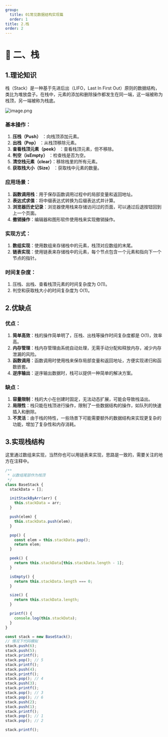 ```yaml
---
group:
  title: 01常见数据结构实现篇
  order: 1
title: 2.栈
order: 2
---
```


# 🍒 二、栈
## 1.理论知识
栈（Stack）是一种基于先进后出（LIFO，Last In First Out）原则的数据结构，类比为堆放盘子。在栈中，元素的添加和删除操作都发生在同一端，这一端被称为栈顶，另一端被称为栈底。

![image.png](https://cdn.jsdelivr.net/gh/ObjectX-9/DrawingBed/imgMac/da3bb27863a24677b7ffa01933730d5f~tplv-k3u1fbpfcp-jj-mark%3A0%3A0%3A0%3A0%3Aq75.png)

### 基本操作：

1.  **压栈（Push）** ：向栈顶添加元素。
1.  **出栈（Pop）** ：从栈顶移除元素。
1.  **查看栈顶元素（peek）** ：查看栈顶元素，但不移除。
1.  **判空（isEmpty）** ：检查栈是否为空。
2.  **清空栈元素（clear）**：移除栈里的所有元素。
3.  **获取栈大小（Size）** ：获取栈中元素的数量。

### 应用场景：

1.  **函数调用栈**：用于保存函数调用过程中的局部变量和返回地址。
1.  **表达式求值**：将中缀表达式转换为后缀表达式并计算。
1.  **浏览器历史记录**：浏览器使用栈来存储访问过的页面，可以通过后退按钮回到上一个页面。
1.  **撤销操作**：编辑器和图形软件使用栈来实现撤销操作。

### 实现方式：

1.  **数组实现**：使用数组来存储栈中的元素，栈顶对应数组的末尾。
1.  **链表实现**：使用链表来存储栈中的元素，每个节点包含一个元素和指向下一个节点的指针。

### 时间复杂度：

1.  压栈、出栈、查看栈顶元素的时间复杂度为 O(1)。
1.  判空和获取栈大小的时间复杂度为 O(1)。

## 2.优缺点
### 优点：

1.  **简单高效**：栈的操作简单明了，压栈、出栈等操作时间复杂度都是 O(1)，效率高。
1.  **内存管理**：栈内存管理由系统自动处理，无需手动分配和释放内存，减少内存泄漏的风险。
1.  **函数调用**：函数调用时使用栈来保存局部变量和返回地址，方便实现递归和函数嵌套。
1.  **逆序输出**：逆序输出数据时，栈可以提供一种简单的解决方案。

### 缺点：

1.  **容量限制**：栈的大小在创建时固定，无法动态扩展，可能会导致栈溢出。
1.  **局限性**：栈只能在栈顶进行操作，限制了一些数据结构的操作，如队列的快速插入和删除。
1.  **不灵活**：由于栈的特性，一些场景下可能需要额外的数据结构来实现更复杂的功能，增加了复杂性和内存消耗。

## 3.实现栈结构
这里通过数组来实现，当然你也可以用链表来实现，思路是一致的，需要关注的地方在注释中。
```js
/**
 * 以数组尾部作为栈顶
 */
class BaseStack {
  stackData = [];

  initStackByArr(arr) {
    this.stackData = arr;
  }

  push(elem) {
    this.stackData.push(elem);
  }

  pop() {
    const elem = this.stackData.pop();
    return elem;
  }

  peek() {
    return this.stackData[this.stackData.length - 1];
  }

  isEmpty() {
    return this.stackData.length === 0;
  }

  size() {
    return this.stackData.length;
  }

  printf() {
    console.log(this.stackData);
  }
}

const stack = new BaseStack();
// 情况下代码模拟
stack.push(6);
stack.push(5);
stack.printf();
stack.pop(); // 5
stack.printf();
stack.push(4);
stack.printf();
stack.pop(); // 4
stack.push(3);
stack.printf();
stack.pop(); // 3
stack.pop(); // 6
stack.push(2);
stack.push(1);
stack.printf();
stack.pop(); // 1
stack.pop(); // 2

stack.printf();

```
